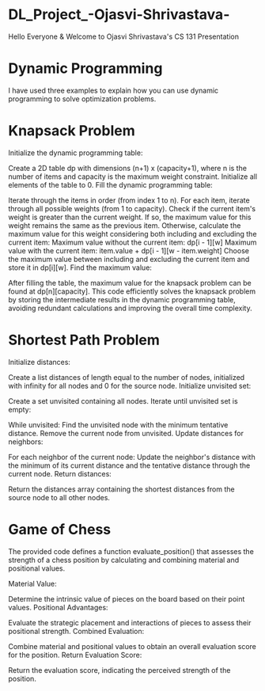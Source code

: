 # DL_Project_-Ojasvi-Shrivastava-
Hello Everyone & Welcome to Ojasvi Shrivastava's CS 131 Presentation

# Dynamic Programming
I have used three examples to explain how you can use dynamic programming to solve optimization problems.

# Knapsack Problem 
Initialize the dynamic programming table:

Create a 2D table dp with dimensions (n+1) x (capacity+1), where n is the number of items and capacity is the maximum weight constraint.
Initialize all elements of the table to 0.
Fill the dynamic programming table:

Iterate through the items in order (from index 1 to n).
For each item, iterate through all possible weights (from 1 to capacity).
Check if the current item's weight is greater than the current weight.
If so, the maximum value for this weight remains the same as the previous item.
Otherwise, calculate the maximum value for this weight considering both including and excluding the current item:
Maximum value without the current item: dp[i - 1][w]
Maximum value with the current item: item.value + dp[i - 1][w - item.weight]
Choose the maximum value between including and excluding the current item and store it in dp[i][w].
Find the maximum value:

After filling the table, the maximum value for the knapsack problem can be found at dp[n][capacity].
This code efficiently solves the knapsack problem by storing the intermediate results in the dynamic programming table, avoiding redundant calculations and improving the overall time complexity.

# Shortest Path Problem
Initialize distances:

Create a list distances of length equal to the number of nodes, initialized with infinity for all nodes and 0 for the source node.
Initialize unvisited set:

Create a set unvisited containing all nodes.
Iterate until unvisited set is empty:

While unvisited:
Find the unvisited node with the minimum tentative distance.
Remove the current node from unvisited.
Update distances for neighbors:

For each neighbor of the current node:
Update the neighbor's distance with the minimum of its current distance and the tentative distance through the current node.
Return distances:

Return the distances array containing the shortest distances from the source node to all other nodes.

# Game of Chess
The provided code defines a function evaluate_position() that assesses the strength of a chess position by calculating and combining material and positional values.

Material Value:

Determine the intrinsic value of pieces on the board based on their point values.
Positional Advantages:

Evaluate the strategic placement and interactions of pieces to assess their positional strength.
Combined Evaluation:

Combine material and positional values to obtain an overall evaluation score for the position.
Return Evaluation Score:

Return the evaluation score, indicating the perceived strength of the position.

